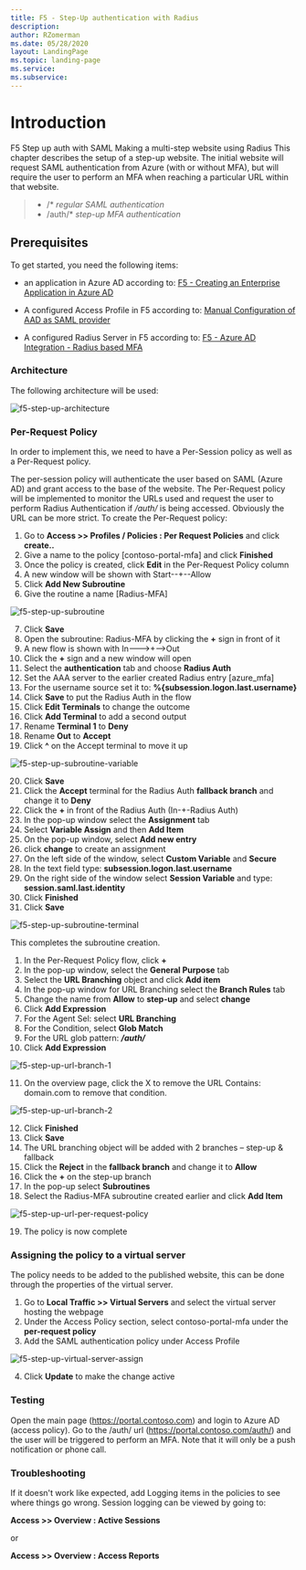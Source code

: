 ```yaml
---
title: F5 - Step-Up authentication with Radius
description: 
author: RZomerman
ms.date: 05/28/2020
layout: LandingPage
ms.topic: landing-page
ms.service: 
ms.subservice:
---
```


# Introduction

F5 Step up auth with SAML
Making a multi-step website using Radius
This chapter describes the setup of a step-up website. The initial website will request SAML authentication from Azure (with or without MFA), but will require the user to perform an MFA when reaching a particular URL within that website.

> - /* _regular SAML authentication_
> - /auth/* _step-up MFA authentication_

## Prerequisites

To get started, you need the following items:
- an application in Azure AD according to: [F5 - Creating an Enterprise Application in Azure AD](f5-aad.md)

- A configured Access Profile in F5 according to:
    [Manual Configuration of AAD as SAML provider](f5-aad-saml-manual.md)

- A configured Radius Server in F5 according to:
    [F5 - Azure AD Integration - Radius based MFA](f5-radius-nps.md)

### Architecture

The following architecture will be used:

![f5-step-up-architecture](./images/f5-step-up-architecture.png)

### Per-Request Policy

In order to implement this, we need to have a Per-Session policy as well as a Per-Request policy.

The per-session policy will authenticate the user based on SAML (Azure AD) and grant access to the base of the website. The Per-Request policy will be implemented to monitor the URLs used and request the user to perform Radius Authentication if */auth/* is being accessed. Obviously the URL can be more strict.
To create the Per-Request policy:

1. Go to **Access >> Profiles / Policies : Per Request Policies** and click **create..**
2. Give a name to the policy [contoso-portal-mfa] and click **Finished**
3. Once the policy is created, click **Edit** in the Per-Request Policy column
4. A new window will be shown with Start--+--Allow
5. Click **Add New Subroutine**
6. Give the routine a name [Radius-MFA]

![f5-step-up-subroutine](./images/f5-radius-step-up-subroutine.png)

7. Click **Save**
1. Open the subroutine: Radius-MFA by clicking the **+** sign in front of it
1. A new flow is shown with In--->+-->Out
1. Click the **+** sign and a new window will open
1. Select the **authentication** tab and choose **Radius Auth**
1. Set the AAA server to the earlier created Radius entry [azure_mfa]
1. For the username source set it to: **%{subsession.logon.last.username}**
1. Click **Save** to put the Radius Auth in the flow
1. Click **Edit Terminals** to change the outcome
1. Click **Add Terminal** to add a second output
1. Rename **Terminal 1** to **Deny**
1. Rename **Out** to **Accept**
1. Click **^** on the Accept terminal to move it up

![f5-step-up-subroutine-variable](./images/f5-step-up-subroutine-variable.png)

20. Click **Save**
1. Click the **Accept** terminal for the Radius Auth **fallback branch** and change it to **Deny**
1. Click the **+** in front of the Radius Auth (In-+-Radius Auth)
1. In the pop-up window select the **Assignment** tab
1. Select **Variable Assign** and then **Add Item**
1. On the pop-up window, select **Add new entry**
1. click **change** to create an assignment
1. On the left side of the window, select **Custom Variable** and **Secure**
1. In the text field type: **subsession.logon.last.username**
1. On the right side of the window select **Session Variable** and type: **session.saml.last.identity**
1. Click **Finished**
1. Click **Save**

![f5-step-up-subroutine-terminal](./images/f5-step-up-subroutine-terminal.png)

This completes the subroutine creation.

1. In the Per-Request Policy flow, click **+**
1. In the pop-up window, select the **General Purpose** tab
1. Select the **URL Branching** object and click **Add item**
1. In the pop-up window for URL Branching select the **Branch Rules** tab
1. Change the name from **Allow** to **step-up** and select **change**
1. Click **Add Expression**
1. For the Agent Sel: select **URL Branching**
1. For the Condition, select **Glob Match**
1. For the URL glob pattern: ***/auth/***
1. Click **Add Expression**

![f5-step-up-url-branch-1](./images/f5-step-up-url-branch-1.png)

11.	On the overview page, click the X to remove the URL Contains: domain.com to remove that condition.

![f5-step-up-url-branch-2](./images/f5-step-up-url-branch-2.png)

12. Click **Finished**
1. Click **Save**
1. The URL branching object will be added with 2 branches – step-up & fallback
1. Click the **Reject** in the **fallback branch** and change it to **Allow**
1. Click the **+** on the step-up branch
1. In the pop-up select **Subroutines**
1. Select the Radius-MFA subroutine created earlier and click **Add Item**

![f5-step-up-url-per-request-policy](./images/f5-step-up-url-per-request-policy.png)

19.	The policy is now complete

### Assigning the policy to a virtual server

The policy needs to be added to the published website, this can be done through the properties of the virtual server.

1. Go to **Local Traffic >> Virtual Servers** and select the virtual server hosting the webpage
1. Under the Access Policy section, select contoso-portal-mfa under the **per-request policy**
1. Add the SAML authentication policy under Access Profile

![f5-step-up-virtual-server-assign](./images/f5-step-up-virtual-server-assign.png)

4.	Click **Update** to make the change active

### Testing

Open the main page (https://portal.contoso.com) and login to Azure AD (access policy). Go to the /auth/ url (https://portal.contoso.com/auth/) and the user will be triggered to perform an MFA. Note that it will only be a push notification or phone call.

### Troubleshooting

If it doesn't work like expected, add Logging items in the policies to see where things go wrong. Session logging can be viewed by going to:

**Access >> Overview : Active Sessions**

or

**Access >> Overview : Access Reports**
